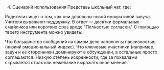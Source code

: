 4. Сценарий использования
Представь школьный чат, где:

Родители пишут о том, как они довольны новой инициативой завуча.
Учителя выражают поддержку.
В ответ — десятки формальных смайликов или коротких фраз вроде "Полностью согласен."
С помощью твоего инструмента можно увидеть:

Что большинство сообщений на самом деле наполнены пассивностью (низкий эмоциональный индекс).
Что ключевые участники (например, завуч и её сторонники) доминируют в обсуждении, а остальные просто соглашаются.
Низкую степень искренности, где за похвалами скрывается страх или нежелание выражать иное мнение.